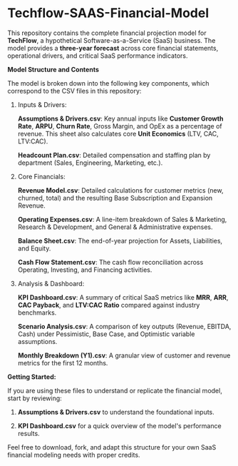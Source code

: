 # Techflow-SAAS-Financial-Model
This repository contains the complete financial projection model for **TechFlow**, a hypothetical Software-as-a-Service (SaaS) business. The model provides a **three-year forecast** across core financial statements, operational drivers, and critical SaaS performance indicators.

**Model Structure and Contents**

The model is broken down into the following key components, which correspond to the CSV files in this repository:
 1. Inputs & Drivers:

    **Assumptions & Drivers.csv**: Key annual inputs like **Customer Growth Rate**, **ARPU**, **Churn Rate**, Gross Margin, and OpEx as a percentage of revenue. This sheet also calculates core **Unit Economics** (LTV, CAC, LTV:CAC).
    
    **Headcount Plan.csv**: Detailed compensation and staffing plan by department (Sales, Engineering, Marketing, etc.).

2. Core Financials:

   **Revenue Model.csv**: Detailed calculations for customer metrics (new, churned, total) and the resulting Base Subscription and Expansion Revenue.

   **Operating Expenses.csv**: A line-item breakdown of Sales & Marketing, Research & Development, and General & Administrative expenses.

   **Balance Sheet.csv**: The end-of-year projection for Assets, Liabilities, and Equity.
   
   **Cash Flow Statement.csv**: The cash flow reconciliation across Operating, Investing, and Financing activities.

3. Analysis & Dashboard:

   **KPI Dashboard.csv**: A summary of critical SaaS metrics like **MRR**, **ARR**, **CAC Payback**, and **LTV:CAC Ratio** compared against industry benchmarks.
   
   **Scenario Analysis.csv**: A comparison of key outputs (Revenue, EBITDA, Cash) under Pessimistic, Base Case, and Optimistic variable assumptions.

   **Monthly Breakdown (Y1).csv**: A granular view of customer and revenue metrics for the first 12 months.

**Getting Started:**

If you are using these files to understand or replicate the financial model, start by reviewing:

1.  **Assumptions & Drivers.csv** to understand the foundational inputs.
   
2.  **KPI Dashboard.csv** for a quick overview of the model's performance results.

Feel free to download, fork, and adapt this structure for your own SaaS financial modeling needs with proper credits.


   


